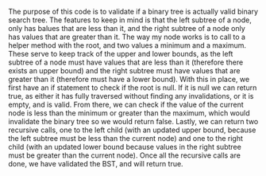 The purpose of this code is to validate if a binary tree is actually valid binary search tree. The features to keep in mind is that the left subtree of a node, only has balues that are less than it, and the right subtree of a node only has values that are greater than it. The way my node works is to call to a helper method with the root, and two values a minimum and a maximum. These serve to keep track of the upper and lower bounds, as the left subtree of a node must have values that are less than it (therefore there exists an upper bound) and the right subtree must have values that are greater than it (therefore must have a lower bound). With this in place, we first have an if statement to check if the root is null. If it is null we can return true, as either it has fully traversed without finding any invalidations, or it is empty, and is valid. From there, we can check if the value of the current node is less than the minimum or greater than the maximum, which would invalidate the binary tree so we would return false. Lastly, we can return two recursive calls, one to the left child (with an updated upper bound, because the left subtree must be less than the current node) and one to the right child (with an updated lower bound because values in the right subtree must be greater than the current node). Once all the recursive calls are done, we have validated the BST, and will return true.
